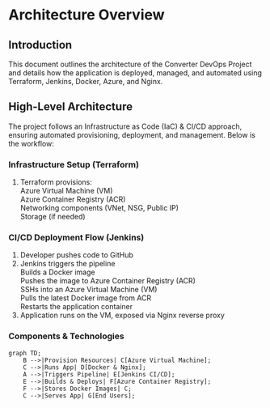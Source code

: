 # Architecture Overview

## Introduction
This document outlines the architecture of the Converter DevOps Project and details how the application is deployed, managed, and automated using Terraform, Jenkins, Docker, Azure, and Nginx.

## High-Level Architecture
The project follows an Infrastructure as Code (IaC) & CI/CD approach, ensuring automated provisioning, deployment, and management. Below is the workflow:

### Infrastructure Setup (Terraform)
1. Terraform provisions: </br>
Azure Virtual Machine (VM) </br>
Azure Container Registry (ACR) </br>
Networking components (VNet, NSG, Public IP) </br>
Storage (if needed)

### CI/CD Deployment Flow (Jenkins)
1. Developer pushes code to GitHub
2. Jenkins triggers the pipeline </br>
Builds a Docker image </br>
Pushes the image to Azure Container Registry (ACR) </br>
SSHs into an Azure Virtual Machine (VM) </br>
Pulls the latest Docker image from ACR </br>
Restarts the application container
4. Application runs on the VM, exposed via Nginx reverse proxy

### Components & Technologies

```mermaid
graph TD;
    B -->|Provision Resources| C[Azure Virtual Machine];
    C -->|Runs App| D[Docker & Nginx];
    A -->|Triggers Pipeline| E[Jenkins CI/CD];
    E -->|Builds & Deploys| F[Azure Container Registry];
    F -->|Stores Docker Images| C;
    C -->|Serves App| G[End Users];
```




